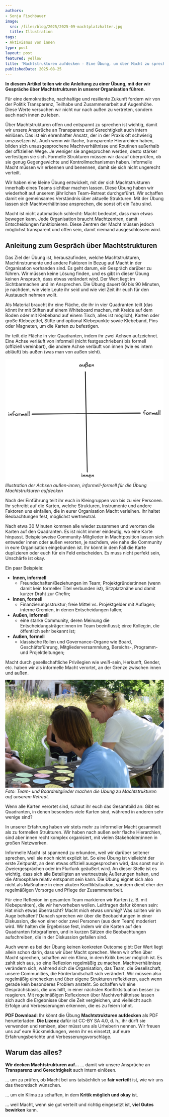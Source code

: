 ```yaml
---
authors:
- Sonja Fischbauer
image:
  src: /files/blog/2025/2025-09-machtplatzhalter.jpg
  title: Illustration
tags:
- Aktivismus von innen
type: post
layout: post
featured: yellow
title: 'Machtstrukturen aufdecken - Eine Übung, um über Macht zu sprechen'
publishedDate: 2025-08-25
---
```


**In diesem Artikel teilen wir die Anleitung zu einer Übung,  mit der wir Gespräche über Machtstrukturen in unserer Organisation führen.** 

Für eine demokratische, nachhaltige und resiliente Zukunft fordern wir von der Politik Transparenz, Teilhabe und Zusammenarbeit auf Augenhöhe. Diese Werte versuchen wir nicht nur nach außen zu vertreten, sondern auch nach innen zu leben. 

Über Machtstrukturen offen und entspannt zu sprechen ist wichtig, damit wir unsere Ansprüche an Transparenz und Gerechtigkeit auch intern einlösen. Das ist ein ehrenhafter Ansatz, der in der Praxis oft schwierig umzusetzen ist. Auch wenn wir flache, transparente Hierarchien haben, bilden sich unausgesprochene Machtverhältnisse und Routinen außerhalb der offiziellen Wege. Je weniger sie angesprochen werden, desto stärker verfestigen sie sich. Formelle Strukturen müssen wir darauf überprüfen, ob sie genug Gegengewichte und Kontrollmechanismen haben. Informelle Macht müssen wir erkennen und benennen, damit sie sich nicht ungerecht verteilt.

Wir haben eine kleine Übung entwickelt, mit der sich Machtstrukturen innerhalb eines Teams sichtbar machen lassen. Diese Übung haben wir wiederholt auf unserem jährlichen Team-Retreat durchgeführt. Wir schaffen damit ein gemeinsames Verständnis über aktuelle Strukturen. Mit der Übung lassen sich Machtverhältnisse ansprechen, die sonst oft ein Tabu sind. 

Macht ist nicht automatisch schlecht: Macht bedeutet, dass man etwas bewegen kann. Jede Organisation braucht Machtzentren, damit Entscheidungen funktionieren. Diese Zentren der Macht müssen jedoch möglichst transparent und offen sein, damit niemand ausgeschlossen wird.


## Anleitung zum Gespräch über Machtstrukturen

Das Ziel der Übung ist, herauszufinden, welche Machtstrukturen, Machtinstrumente und andere Faktoren in Bezug auf Macht in der Organisation vorhanden sind. Es geht darum, ein Gespräch darüber zu führen. Wir müssen keine Lösung finden, und es gibt in dieser Übung keinen Anspruch, dass etwas verändert wird. Der Wert liegt im Sichtbarmachen und im Ansprechen.
Die Übung dauert 60 bis 90 Minuten, je nachdem, wie viele Leute ihr seid und wie viel Zeit ihr euch für den Austausch nehmen wollt.


Als Material braucht ihr eine Fläche, die ihr in vier Quadranten teilt (das könnt ihr mit Stiften auf einem Whiteboard machen, mit Kreide auf dem Boden oder mit Klebeband auf einem Tisch, alles ist möglich), Karten oder große Klebezettel, Stifte und optional Klebepunkte sowie Klebeband, Pins oder Magneten, um die Karten zu befestigen. 


Ihr teilt die Fläche in vier Quadranten, indem ihr zwei Achsen aufzeichnet. Eine Achse verläuft von informell (nicht festgeschrieben) bis formell (offiziell vereinbart), die andere Achse verläuft von innen (wie es intern abläuft) bis außen (was man von außen sieht). 

![Illustration von vier Achsen: außen-innen, informell-formell](/files/blog/2025/2025-09-macht-achsen.png)<br>
 *Illustration der Achsen außen-innen, informell-formell für die Übung Machtstrukturen aufdecken*

Nach der Einführung teilt ihr euch in Kleingruppen von bis zu vier Personen. Ihr schreibt auf die Karten, welche Strukturen, Instrumente und andere Faktoren uns einfallen, die in eurer Organisation Macht verleihen. Ihr haltet Beobachtungen fest, möglichst wertneutral. 

Nach etwa 30 Minuten kommen alle wieder zusammen und verorten die Karten auf den Quadranten. Es ist nicht immer eindeutig, wo eine Karte hinpasst. Beispielsweise Community-Mitglieder in Machtposition lassen sich entweder innen oder außen verorten, je nachdem, wie nahe die Community in eure Organisation eingebunden ist. Ihr könnt in dem Fall die Karte duplizieren oder euch für ein Feld entscheiden. Es muss nicht perfekt sein, Unschärfe ist okay.

Ein paar Beispiele:
  - **Innen, informell**
    - Freundschaften/Beziehungen im Team; Projektgründer:innen (wenn damit kein formeller Titel verbunden ist), Sitzplatznähe und damit kurzer Draht zur Chefin;
  - **Innen, formell**
    - Finanzierungsstruktur; freie Mittel vs. Projektgelder mit Auflagen; interne Gremien, in denen Entscheidungen fallen; 
  - **Außen, informell**
    - eine starke Community, deren Meinung die Entscheidungsträger:innen im Team beeinflusst; ein:e Kolleg:in, die öffentlich sehr bekannt ist;
  - **Außen, formell**
    - klassische Rollen und Governance-Organe wie Board, Geschäftsführung, Mitgliederversammlung, Bereichs-, Programm- und Projektleitungen;

Macht durch gesellschaftliche Privilegien wie *weiß*-sein, Herkunft, Gender, etc. haben wir als informelle Macht verortet, an der Grenze zwischen innen und außen. 

![Foto von Menschen, die um einen Holztisch sitzen und Karten auflegen](/files/blog/2025/2025-09-Machtstrukturen.jpg)<br>
*Foto: Team- und Boardmitglieder machen die Übung zu Machtstrukturen auf unserem Retreat.*

Wenn alle Karten verortet sind, schaut ihr euch das Gesamtbild an: Gibt es Quadranten, in denen besonders viele Karten sind, während in anderen sehr wenige sind? 

In unserer Erfahrung haben wir stets mehr zu informeller Macht gesammelt als zu formellen Strukturen. Wir haben nach außen sehr flache Hierarchien, sind aber innen recht komplex organisiert, mit vielen Stakeholder:innen in großen Netzwerken.

Informelle Macht ist spannend zu erkunden, weil wir darüber seltener sprechen, weil sie noch nicht explizit ist. So eine Übung ist vielleicht der erste Zeitpunkt, an dem etwas offiziell ausgesprochen wird, das sonst nur in Zweiergesprächen oder im Flurfunk geäußert wird. An dieser Stelle ist es wichtig, dass sich alle Beteiligten an wertneutrale Äußerungen halten, und die Atmosphäre relativ entspannt sein kann. Die Übung eignet sich also nicht als Maßnahme in einer akuten Konfliktsituation, sondern dient eher der regelmäßigen Vorsorge und Pflege der Zusammenarbeit.

Für eine Reflexion im gesamten Team markieren wir Karten (z. B. mit Klebepunkten), die wir hervorheben wollen. Leitfragen dafür können sein: Hat mich etwas überrascht? Macht mich etwas unruhig? Was sollten wir im Auge behalten? Danach sprechen wir über die Beobachtungen in einer Diskussion, die von einer oder zwei Personen (aus dem Team) moderiert wird. Wir halten die Ergebnisse fest, indem wir die Karten auf den Quadranten fotografieren, und in kurzen Sätzen die Beobachtungen aufschreiben, die in der Diskussion gefallen sind. 

Auch wenn es bei der Übung keinen konkreten Outcome gibt: Der Wert liegt allein schon darin, dass wir über Macht sprechen. Wenn wir offen über Macht sprechen, schaffen wir ein Klima, in dem Kritik besser möglich ist. Es zahlt sich aus, so eine Reflexion regelmäßig zu machen. Machtverhältnisse verändern sich, während sich die Organisation, das Team, die Gesellschaft, unsere Communities, die Förderlandschaft sich verändert. Wir müssen also regelmäßig einchecken und über eigene Strukturen reflektieren, auch wenn gerade kein besonderes Problem ansteht. So schaffen wir eine Gesprächsbasis, die uns hilft, in einer nächsten Konfliktsituation besser zu reagieren. Mit regelmäßigen Reflexionen über Machtverhältnisse lassen sich auch die Ergebnisse über die Zeit vergleichen, und vielleicht auch Erfolge und Verbesserungen erkennen, die es zu feiern lohnt. 

**PDF Download**: Ihr könnt die Übung **Machtstrukturen aufdecken** als PDF herunterladen. 
**Die Lizenz** dafür ist CC-BY SA 4.0, d. h., ihr dürft sie verwenden und remixen, aber müsst uns als Urheberin nennen. Wir freuen uns auf eure Rückmeldungen, wenn ihr es einsetzt, auf eure Erfahrungsberichte und Verbesserungsvorschläge.

## Warum das alles?

**Wir decken Machtstrukturen auf...**
... damit wir unsere Ansprüche an **Transparenz und Gerechtigkeit** auch intern einlösen.

... um zu prüfen, ob Macht bei uns tatsächlich so **fair verteilt** ist, wie wir uns das theoretisch wünschen.

... um ein Klima zu schaffen, in dem **Kritik möglich und okay** ist.

... weil Macht, wenn sie gut verteilt und richtig eingesetzt ist, **viel Gutes bewirken** kann.
